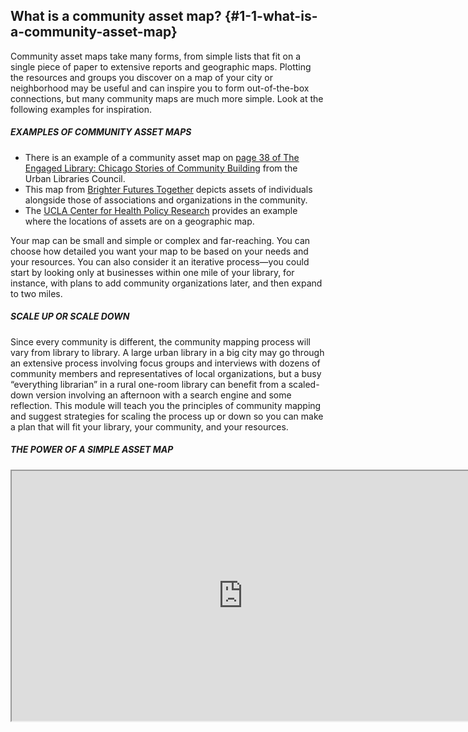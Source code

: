 ## What is a community asset map? {#1-1-what-is-a-community-asset-map}

Community asset maps take many forms, from simple lists that fit on a single piece of paper to extensive reports and geographic maps. Plotting the resources and groups you discover on a map of your city or neighborhood may be useful and can inspire you to form out-of-the-box connections, but many community maps are much more simple. Look at the following examples for inspiration.

<div class="table-format case-study"><span class="title"><h5>EXAMPLES OF COMMUNITY ASSET MAPS</h5></span>
<ul><li>There is an example of a community asset map on <a href="https://resources.depaul.edu/abcd-institute/publications/publications-by-topic/Documents/ULCReport.pdf#page=40">page 38 of The Engaged Library: Chicago Stories of Community Building</a> from the Urban Libraries Council.</li><li>
This map from <a href="http://www.brighterfuturestogether.co.uk/wp-content/uploads/2012/02/assets-diagram-2-large.jpg">Brighter Futures Together</a> depicts assets of individuals alongside those of associations and organizations in the community. </li><li>
The <a href="http://healthpolicy.ucla.edu/programs/health-data/trainings/Documents/tw_cba20.pdf#page=8">UCLA Center for Health Policy Research</a> provides an example where the locations of assets are on a geographic map.</li></ul>
</div>

Your map can be small and simple or complex and far-reaching. You can choose how detailed you want your map to be based on your needs and your resources. You can also consider it an iterative process—you could start by looking only at businesses within one mile of your library, for instance, with plans to add community organizations later, and then expand to two miles.

<div class="table-format orange"><span class="title"><h5>SCALE UP OR SCALE DOWN</h5></span>
Since every community is different, the community mapping process will vary from library to library. A large urban library in a big city may go through an extensive process involving focus groups and interviews with dozens of community members and representatives of local organizations, but a busy “everything librarian” in a rural one-room library can benefit from a scaled-down version involving an afternoon with a search engine and some reflection. This module will teach you the principles of community mapping and suggest strategies for scaling the process up or down so you can make a plan that will fit your library, your community, and your resources.
</div>

<div class="table-format case-study"><span class="title"><h5>THE POWER OF A SIMPLE ASSET MAP</h5></span>

<iframe width="740" height="400" border="none" src="https://www.youtube.com/embed/hX4pNY1S338">
</iframe></div>